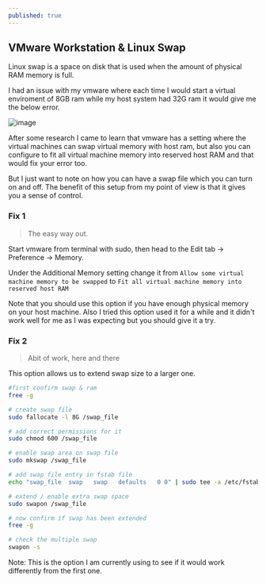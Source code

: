 ```yaml
---
published: true
---
```


## VMware Workstation & Linux Swap

Linux swap is a space on disk that is used when the amount of physical RAM memory is full.

I had an issue with my vmware where each time I would start a virtual enviroment of 8GB ram while my host system had 32G ram it would give me the below error.

![image](https://user-images.githubusercontent.com/70489395/166643488-af382bc4-810f-4e17-a833-cca3f4c17427.png)

After some research I came to learn that vmware has a setting where the virtual machines can swap virtual memory with host ram, but also you can configure to fit all virtual machine memory into reserved host RAM and that would fix your error too.

But I just want to note on how you can have a swap file which you can turn on and off. The benefit of this setup from my point of view is that it gives you a sense of control.

### Fix 1

> The easy way out.

Start vmware from terminal with sudo, then head to the Edit tab -> Preference -> Memory.

Under the Additional Memory setting change it from `Allow some virtual machine memory to be swapped` to `Fit all virtual machine memory into reserved host RAM`

Note that you should use this option if you have enough physical memory on your host machine. Also I tried this option used it for a while and it didn't work well for me as I was expecting but you should give it a try.

### Fix 2

> Abit of work, here and there 

This option allows us to extend swap size to a larger one.

```sh
#first confirm swap & ram
free -g

# create swap file
sudo fallocate -l 8G /swap_file

# add correct permissions for it
sudo chmod 600 /swap_file

# enable swap area on swap file
sudo mkswap /swap_file

# add swap file entry in fstab file
echo "swap_file  swap   swap   defaults   0 0" | sudo tee -a /etc/fstab

# extend / enable extra swap space
sudo swapon /swap_file

# now confirm if swap has been extended
free -g

# check the multiple swap
swapon -s
```

Note: This is the option I am currently using to see if it would work differently from the first one.
